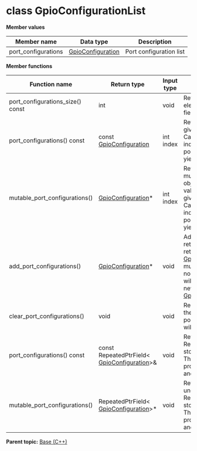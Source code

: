 # class GpioConfigurationList

 **Member values** 

|Member name|Data type|Description|
|-----------|---------|-----------|
|port\_configurations| [GpioConfiguration](GpioConfiguration.md#)|Port configuration list|

 **Member functions** 

|Function name|Return type|Input type|Description|
|-------------|-----------|----------|-----------|
|port\_configurations\_size\(\) const|int|void|Returns the number of elements currently in the field.|
|port\_configurations\(\) const|const [GpioConfiguration](GpioConfiguration.md#)|int index|Returns the element at the given zero-based index. Calling this method with index outside of \[0, port\_configurations\_size\(\)\) yields undefined behavior.|
|mutable\_port\_configurations\(\)| [GpioConfiguration](GpioConfiguration.md#)\*|int index|Returns a pointer to the mutable [GpioConfiguration](GpioConfiguration.md#) object that stores the value of the element at the given zero-based index. Calling this method with index outside of \[0, port\_configurations\_size\(\)\) yields undefined behavior.|
|add\_port\_configurations\(\)| [GpioConfiguration](GpioConfiguration.md#)\*|void|Adds a new element and returns a pointer to it. The returned [GpioConfiguration](GpioConfiguration.md#) is mutable and will have none of its fields set \(i.e. it will be identical to a newly-allocated [GpioConfiguration](GpioConfiguration.md#)\).|
|clear\_port\_configurations\(\)|void|void|Removes all elements from the field. After calling this, port\_configurations\_size\(\) will return zero.|
|port\_configurations\(\) const|const RepeatedPtrField< [GpioConfiguration](GpioConfiguration.md#)\>&|void|Returns the underlying RepeatedPtrField that stores the field's elements. This container class provides STL-like iterators and other methods.|
|mutable\_port\_configurations\(\)|RepeatedPtrField< [GpioConfiguration](GpioConfiguration.md#)\>\*|void|Returns a pointer to the underlying mutable RepeatedPtrField that stores the field's elements. This container class provides STL-like iterators and other methods.|

**Parent topic:** [Base \(C++\)](../../summary_pages/Base.md)

